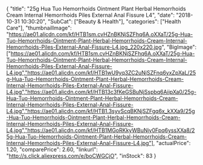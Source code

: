 {
	"title": "25g Hua Tuo Hemorrhoids Ointment Plant Herbal Hemorrhoids Cream Internal Hemorrhoids Piles External Anal Fissure L4",
	"date": "2018-10-31 10:30:20",
	"SubCat": ["Beauty & Health"],
	"categories": ["Health Care"],
	"thumbnailImage": "https://ae01.alicdn.com/kf/HTB1sm.cvHZnBKNjSZFhq6A.oXXaT/25g-Hua-Tuo-Hemorrhoids-Ointment-Plant-Herbal-Hemorrhoids-Cream-Internal-Hemorrhoids-Piles-External-Anal-Fissure-L4.jpg_220x220.jpg",
	"BigImage": ["https://ae01.alicdn.com/kf/HTB1sm.cvHZnBKNjSZFhq6A.oXXaT/25g-Hua-Tuo-Hemorrhoids-Ointment-Plant-Herbal-Hemorrhoids-Cream-Internal-Hemorrhoids-Piles-External-Anal-Fissure-L4.jpg","https://ae01.alicdn.com/kf/HTB1wU9yq3ZC2uNjSZFnq6yxZpXaL/25g-Hua-Tuo-Hemorrhoids-Ointment-Plant-Herbal-Hemorrhoids-Cream-Internal-Hemorrhoids-Piles-External-Anal-Fissure-L4.jpg","https://ae01.alicdn.com/kf/HTB13c3fKeGSBuNjSspbq6AiipXa0/25g-Hua-Tuo-Hemorrhoids-Ointment-Plant-Herbal-Hemorrhoids-Cream-Internal-Hemorrhoids-Piles-External-Anal-Fissure-L4.jpg","https://ae01.alicdn.com/kf/HTB1.3syvScqBKNjSZFgq6x_kXXa9/25g-Hua-Tuo-Hemorrhoids-Ointment-Plant-Herbal-Hemorrhoids-Cream-Internal-Hemorrhoids-Piles-External-Anal-Fissure-L4.jpg","https://ae01.alicdn.com/kf/HTB1MGoRKkyWBuNjy0Fpq6yssXXa8/25g-Hua-Tuo-Hemorrhoids-Ointment-Plant-Herbal-Hemorrhoids-Cream-Internal-Hemorrhoids-Piles-External-Anal-Fissure-L4.jpg"],
	"actualPrice": 1.20,
	"comparePrice": 2.60,
	"linkurl": "http://s.click.aliexpress.com/e/boCWGCjO",
	"inStock": 83
}

